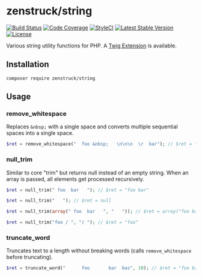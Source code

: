 # zenstruck/string

[![Build Status](http://img.shields.io/travis/kbond/string.svg?style=flat-square)](https://travis-ci.org/kbond/string)
[![Code Coverage](http://img.shields.io/scrutinizer/coverage/g/kbond/string.svg?style=flat-square)](https://scrutinizer-ci.com/g/kbond/string/)
[![StyleCI](https://styleci.io/repos/24108809/shield?branch=master)](https://styleci.io/repos/24108809)
[![Latest Stable Version](http://img.shields.io/packagist/v/zenstruck/string.svg?style=flat-square)](https://packagist.org/packages/zenstruck/string)
[![License](http://img.shields.io/packagist/l/zenstruck/string.svg?style=flat-square)](https://packagist.org/packages/zenstruck/string)

Various string utility functions for PHP.
A [Twig Extension](https://github.com/kbond/string-twig) is available.

## Installation

    composer require zenstruck/string

## Usage

### remove_whitespace

Replaces `&nbsp;` with a single space and converts multiple sequential spaces into a
single space.

```php
$ret = remove_whitespace("  foo &nbsp;   \n\n\n  \r  bar"); // $ret = "foo bar"
```

### null_trim

Similar to core "trim" but returns null instead of an empty string. When an array is
passed, all elements get processed recursively.

```php
$ret = null_trim(" foo  bar   "); // $ret = "foo bar"

$ret = null_trim("   "); // $ret = null

$ret = null_trim(array(" foo  bar   ", "   ")); // $ret = array("foo bar", null)

$ret = null_trim("foo / ", "/ "); // $ret = "foo"
```

### truncate_word

Truncates text to a length without breaking words (calls `remove_whitespace` before truncating).

```php
$ret = truncate_word("      foo       bar  baz", 10); // $ret = "foo bar..."
```
